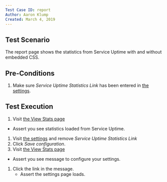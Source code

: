 ```yaml
---
Test Case ID: report
Author: Aaron Klump
Created: March 4, 2019
---
```

## Test Scenario

The report page shows the statistics from Service Uptime with and without embedded CSS.

## Pre-Conditions

1. Make sure _Service Uptime Statistics Link_ has been entered in [the settings](/admin/reports/service-uptime/settings).

## Test Execution

1. Visit [the View Stats page](/admin/reports/service-uptime)
  - Assert you see statistics loaded from Service Uptime.
1. Visit [the settings](/admin/reports/service-uptime/settings) and remove _Service Uptime Statistics Link_
1. Click _Save configuration_. 
1. Visit [the View Stats page](/admin/reports/service-uptime)
  - Assert you see message to configure your settings.
1. Click the link in the message.
    - Assert the settings page loads.
